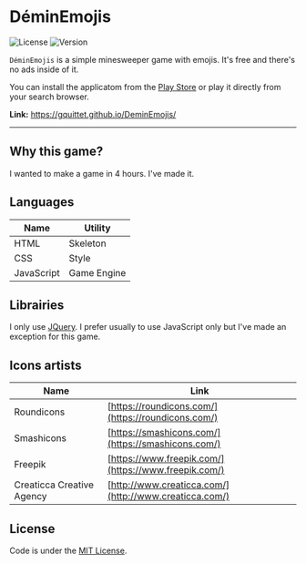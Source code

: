 # DéminEmojis

![License](https://img.shields.io/badge/License-MIT-green.svg)
![Version](https://img.shields.io/badge/version-1.0.8-blue.svg)

`DéminEmojis` is a simple minesweeper game with emojis. It's free and there's
no ads inside of it.

You can install the applicatom from the [Play
Store](https://play.google.com/store/apps/details?id=com.teamglider.emojisweeper)
or play it directly from your search browser.

**Link:** https://gquittet.github.io/DeminEmojis/

---

## Why this game?

I wanted to make a game in 4 hours. I've made it.

## Languages

| Name       | Utility     |
|------------|-------------|
| HTML       | Skeleton    |
| CSS        | Style       |
| JavaScript | Game Engine |

## Librairies

I only use [JQuery](https://jquery.com/). I prefer usually to use JavaScript
only but I've made an exception for this game.

## Icons artists

| Name                      | Link                                                   |
|---------------------------|--------------------------------------------------------|
| Roundicons                | [https://roundicons.com/](https://roundicons.com/)     |
| Smashicons                | [https://smashicons.com/](https://smashicons.com/)     |
| Freepik                   | [https://www.freepik.com/](https://www.freepik.com/)   |
| Creaticca Creative Agency | [http://www.creaticca.com/](http://www.creaticca.com/) |

## License

Code is under the [MIT License](https://github.com/gquittet/DeminEmojis/blob/master/LICENSE).
